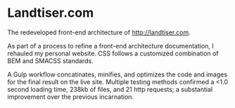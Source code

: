 # Landtiser.com
The redeveloped front-end architecture of http://landtiser.com.

As part of a process to refine a front-end architecture documentation, I rehauled my personal website. CSS follows a customized combination of BEM and SMACSS standards.

A Gulp workflow concatinates, minifies, and optimizes the code and images for the final result on the live site. Multiple testing methods confirmed a <1.0 second loading time, 238kb of files, and 21 http requests; a substantial improvement over the previous incarnation.
